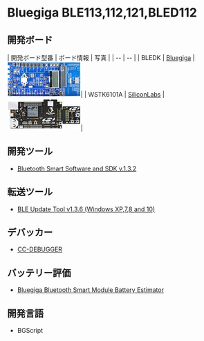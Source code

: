 # Bluegiga BLE113,112,121,BLED112

## 開発ボード

| 開発ボード型番 | ボード情報 | 写真 |
| -- | -- |
| BLEDK | [Bluegiga](https://www.bluegiga.com/en-US/products/ble113-bluetooth-smart-module/#devkits) | ![](dkble.jpg)|
| WSTK6101A | [SiliconLabs](http://www.silabs.com/products/wireless/bluetooth/Pages/bluegecko-bluetooth-smart-module-wireless-starter-kit.aspx) |![](wstk6101a.jpg)|

## 開発ツール

* [Bluetooth Smart Software and SDK v.1.3.2](https://www.bluegiga.com/en-US/download/?file=TK48JyZjQHujdh-E_060nA&title=Bluetooth%2520Smart%2520Software%2520and%2520SDK%2520v.1.3.2&filename=ble-1.3.2-122.zip)

## 転送ツール

* [BLE Update Tool v1.3.6 (Windows XP,7,8 and 10)](https://www.bluegiga.com/en-US/download/?file=QQoshv77RRWK1AiJw8cV5g&title=BLE%2520Update%2520Tool%2520v1.3.6%2520%28Windows%2520XP%252C7%252C8%2520and%252010%29&filename=bleupdate-1.3.6.exe)

## デバッカー

* [CC-DEBUGGER](http://www.tij.co.jp/tool/jp/cc-debugger)

## バッテリー評価

* [Bluegiga Bluetooth Smart Module Battery Estimator](https://www.bluegiga.com/en-US/test-page/ble-battery-estimator/)

## 開発言語
* BGScript


